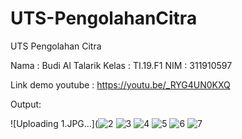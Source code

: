 # UTS-PengolahanCitra

UTS Pengolahan Citra

Nama    : Budi Al Talarik
Kelas   : TI.19.F1
NIM     : 311910597

Link demo youtube : https://youtu.be/_RYG4UN0KXQ


Output:

![Uploading 1.JPG…](![2](https://user-images.githubusercontent.com/83845486/117527795-d37f0800-aff8-11eb-80f9-e1b9703f599f.JPG)
![3](https://user-images.githubusercontent.com/83845486/117527796-d37f0800-aff8-11eb-8a6f-b5adf4aa6fd1.JPG)
![4](https://user-images.githubusercontent.com/83845486/117527797-d4179e80-aff8-11eb-9647-5b02b913c6da.JPG)
![5](https://user-images.githubusercontent.com/83845486/117527798-d4b03500-aff8-11eb-9b02-31c0e3d38ec6.JPG)
![6](https://user-images.githubusercontent.com/83845486/117527799-d4b03500-aff8-11eb-9ef3-04def9b1a045.JPG)
![7](https://user-images.githubusercontent.com/83845486/117527801-d548cb80-aff8-11eb-9c28-88d58428d36d.JPG)

